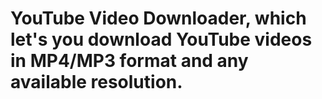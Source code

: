 # YouTube Video Downloader, which let's you download YouTube videos in MP4/MP3 format and any available resolution.
